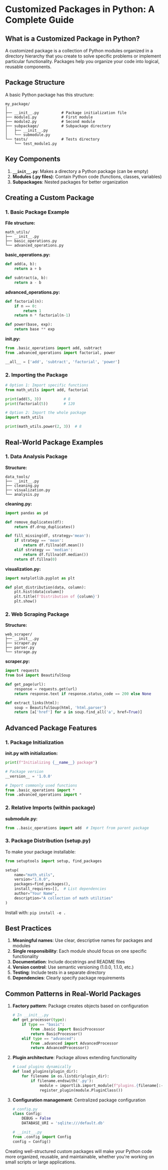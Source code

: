 # Customized Packages in Python: A Complete Guide

## What is a Customized Package in Python?

A customized package is a collection of Python modules organized in a directory hierarchy that you create to solve specific problems or implement particular functionality. Packages help you organize your code into logical, reusable components.

## Package Structure

A basic Python package has this structure:

```
my_package/
│
├── __init__.py          # Package initialization file
├── module1.py           # First module
├── module2.py           # Second module
├── subpackage/          # Subpackage directory
│   ├── __init__.py
│   └── submodule.py
└── tests/               # Tests directory
    └── test_module1.py
```

## Key Components

1. **`__init__.py`**: Makes a directory a Python package (can be empty)
2. **Modules (.py files)**: Contain Python code (functions, classes, variables)
3. **Subpackages**: Nested packages for better organization

## Creating a Custom Package

### 1. Basic Package Example

**File structure:**
```
math_utils/
├── __init__.py
├── basic_operations.py
└── advanced_operations.py
```

**basic_operations.py:**
```python
def add(a, b):
    return a + b

def subtract(a, b):
    return a - b
```

**advanced_operations.py:**
```python
def factorial(n):
    if n == 0:
        return 1
    return n * factorial(n-1)

def power(base, exp):
    return base ** exp
```

**__init__.py:**
```python
from .basic_operations import add, subtract
from .advanced_operations import factorial, power

__all__ = ['add', 'subtract', 'factorial', 'power']
```

### 2. Importing the Package

```python
# Option 1: Import specific functions
from math_utils import add, factorial

print(add(5, 3))          # 8
print(factorial(5))       # 120

# Option 2: Import the whole package
import math_utils

print(math_utils.power(2, 3))  # 8
```

## Real-World Package Examples

### 1. Data Analysis Package

**Structure:**
```
data_tools/
├── __init__.py
├── cleaning.py
├── visualization.py
└── analysis.py
```

**cleaning.py:**
```python
import pandas as pd

def remove_duplicates(df):
    return df.drop_duplicates()

def fill_missing(df, strategy='mean'):
    if strategy == 'mean':
        return df.fillna(df.mean())
    elif strategy == 'median':
        return df.fillna(df.median())
    return df.fillna(0)
```

**visualization.py:**
```python
import matplotlib.pyplot as plt

def plot_distribution(data, column):
    plt.hist(data[column])
    plt.title(f'Distribution of {column}')
    plt.show()
```

### 2. Web Scraping Package

**Structure:**
```
web_scraper/
├── __init__.py
├── scraper.py
├── parser.py
└── storage.py
```

**scraper.py:**
```python
import requests
from bs4 import BeautifulSoup

def get_page(url):
    response = requests.get(url)
    return response.text if response.status_code == 200 else None

def extract_links(html):
    soup = BeautifulSoup(html, 'html.parser')
    return [a['href'] for a in soup.find_all('a', href=True)]
```

## Advanced Package Features

### 1. Package Initialization

**__init__.py with initialization:**
```python
print(f"Initializing {__name__} package")

# Package version
__version__ = '1.0.0'

# Import commonly used functions
from .basic_operations import *
from .advanced_operations import *
```

### 2. Relative Imports (within package)

**submodule.py:**
```python
from ..basic_operations import add  # Import from parent package
```

### 3. Package Distribution (setup.py)

To make your package installable:

```python
from setuptools import setup, find_packages

setup(
    name="math_utils",
    version="1.0.0",
    packages=find_packages(),
    install_requires=[],  # List dependencies
    author="Your Name",
    description="A collection of math utilities"
)
```

Install with: `pip install -e .`

## Best Practices

1. **Meaningful names**: Use clear, descriptive names for packages and modules
2. **Single responsibility**: Each module should focus on one specific functionality
3. **Documentation**: Include docstrings and README files
4. **Version control**: Use semantic versioning (1.0.0, 1.1.0, etc.)
5. **Testing**: Include tests in a separate directory
6. **Dependencies**: Clearly specify package requirements

## Common Patterns in Real-World Packages

1. **Factory pattern**: Package creates objects based on configuration
   ```python
   # In __init__.py
   def get_processor(type):
       if type == "basic":
           from .basic import BasicProcessor
           return BasicProcessor()
       elif type == "advanced":
           from .advanced import AdvancedProcessor
           return AdvancedProcessor()
   ```

2. **Plugin architecture**: Package allows extending functionality
   ```python
   # Load plugins dynamically
   def load_plugins(plugin_dir):
       for filename in os.listdir(plugin_dir):
           if filename.endswith('.py'):
               module = importlib.import_module(f"plugins.{filename[:-3]}")
               register_plugin(module.PluginClass())
   ```

3. **Configuration management**: Centralized package configuration
   ```python
   # config.py
   class Config:
       DEBUG = False
       DATABASE_URI = 'sqlite:///default.db'
   
   # __init__.py
   from .config import Config
   config = Config()
   ```

Creating well-structured custom packages will make your Python code more organized, reusable, and maintainable, whether you're working on small scripts or large applications.